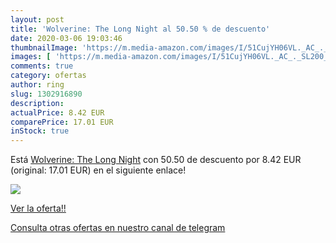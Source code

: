 ```yaml
---
layout: post
title: 'Wolverine: The Long Night al 50.50 % de descuento'
date: 2020-03-06 19:03:46
thumbnailImage: 'https://m.media-amazon.com/images/I/51CujYH06VL._AC_._SL200_.jpg'
images: [ 'https://m.media-amazon.com/images/I/51CujYH06VL._AC_._SL200_.jpg' ]
comments: true
category: ofertas
author: ring
slug: 1302916890
description:
actualPrice: 8.42 EUR
comparePrice: 17.01 EUR
inStock: true
---
```


Está [Wolverine: The Long Night](https://www.amazon.es/dp/1302916890/?tag=redken-21) con 50.50 de descuento por 8.42 EUR (original: 17.01 EUR) en el siguiente enlace!

[![](https://m.media-amazon.com/images/I/51CujYH06VL._AC_._SL200_.jpg)](https://www.amazon.es/dp/1302916890/?tag=redken-21)

[Ver la oferta!!](https://www.amazon.es/dp/1302916890/?tag=redken-21)

[Consulta otras ofertas en nuestro canal de telegram](https://t.me/s/ofertas25)
